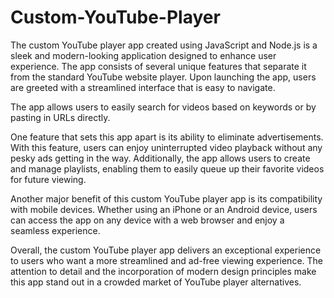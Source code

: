 # Custom-YouTube-Player
The custom YouTube player app created using JavaScript and Node.js is a sleek and modern-looking application designed to enhance user experience. The app consists of several unique features that separate it from the standard YouTube website player. Upon launching the app, users are greeted with a streamlined interface that is easy to navigate. 

The app allows users to easily search for videos based on keywords or by pasting in URLs directly.

One feature that sets this app apart is its ability to eliminate advertisements. With this feature, users can enjoy uninterrupted video playback without any pesky ads getting in the way. Additionally, the app allows users to create and manage playlists, enabling them to easily queue up their favorite videos for future viewing.

Another major benefit of this custom YouTube player app is its compatibility with mobile devices. Whether using an iPhone or an Android device, users can access the app on any device with a web browser and enjoy a seamless experience.

Overall, the custom YouTube player app delivers an exceptional experience to users who want a more streamlined and ad-free viewing experience. The attention to detail and the incorporation of modern design principles make this app stand out in a crowded market of YouTube player alternatives.
